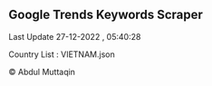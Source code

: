 

## Google Trends Keywords Scraper 
 
Last Update 27-12-2022 , 05:40:28

Country List :
VIETNAM.json



© Abdul Muttaqin 

